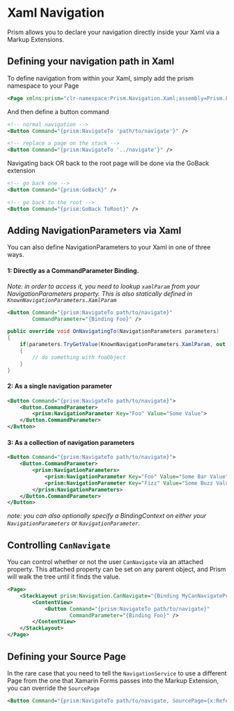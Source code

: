 # Xaml Navigation

Prism allows you to declare your navigation directly inside your Xaml via a Markup Extensions. 

## Defining your navigation path in Xaml

To define navigation from within your Xaml, simply add the prism namespace to your Page

```xml
<Page xmlns:prism="clr-namespace:Prism.Navigation.Xaml;assembly=Prism.Forms">
```

And then define a button command

```xml
<!-- normal navigation -->
<Button Command="{prism:NavigateTo 'path/to/navigate'}" />

<!-- replace a page on the stack -->
<Button Command="{prism:NavigateTo '../navigate'}" />
```

Navigating back OR back to the root page will be done via the GoBack extension

```xml
<!-- go back one -->
<Button Command="{prism:GoBack}" />

<!-- go back to the root -->
<Button Command="{prism:GoBack ToRoot}" />
```

## Adding NavigationParameters via Xaml

You can also define NavigationParameters to your Xaml in one of three ways.

#### 1: Directly as a CommandParameter Binding.   
*Note: in order to access it, you need to lookup `xamlParam` from your NavigationParameters property. This is also statically defined in `KnownNavigationParameters.XamlParam`*

```xml
<Button Command="{prism:NavigateTo path/to/navigate}" 
        CommandParameter="{Binding Foo}" />
```

```csharp
public override void OnNavigatingTo(NavigationParameters parameters)
{
    if(parameters.TryGetValue(KnownNavigationParameters.XamlParam, out object fooObject))
    {
        // do something with fooObject
    }
}
```

#### 2: As a single navigation parameter

```xml
<Button Command="{prism:NavigateTo path/to/navigate}">
    <Button.CommandParameter>
        <prism:NavigationParameter Key="Foo" Value="Some Value">
    </Button.CommandParameter>
</Button>
```

#### 3: As a collection of navigation parameters

```xml
<Button Command="{prism:NavigateTo path/to/navigate}">
    <Button.CommandParameter>
        <prism:NavigationParameters>
            <prism:NavigationParameter Key="Foo" Value="Some Bar Value">
            <prism:NavigationParameter Key="Fizz" Value="Some Buzz Value">
        </prism:NavigationParameters>
    </Button.CommandParameter>
</Button>
```

*note: you can also optionally specify a BindingContext on either your `NavigationParameters` or `NavigationParameter`.*

## Controlling `CanNavigate`

You can control whether or not the user `CanNavigate` via an attached property. This attached property can be set on any parent object, and Prism will walk the tree until it finds the value.

```xml
<Page>
    <StackLayout prism:Navigation.CanNavigate="{Binding MyCanNavigateProperty}">
        <ContentView>
            <Button Command="{prism:NavigateTo path/to/navigate}"   
                    CommandParameter="{Binding Foo}" />
        </ContentView>
    </StackLayout>
</Page>
```

## Defining your Source Page

In the rare case that you need to tell the `NavigationService` to use a different Page from the one that Xamarin Forms passes into the Markup Extension, you can override the `SourcePage`

```xml
<Button Command="{prism:NavigateTo path/to/navigate, SourcePage={x:Reference SomeOtherPage}}" />
```